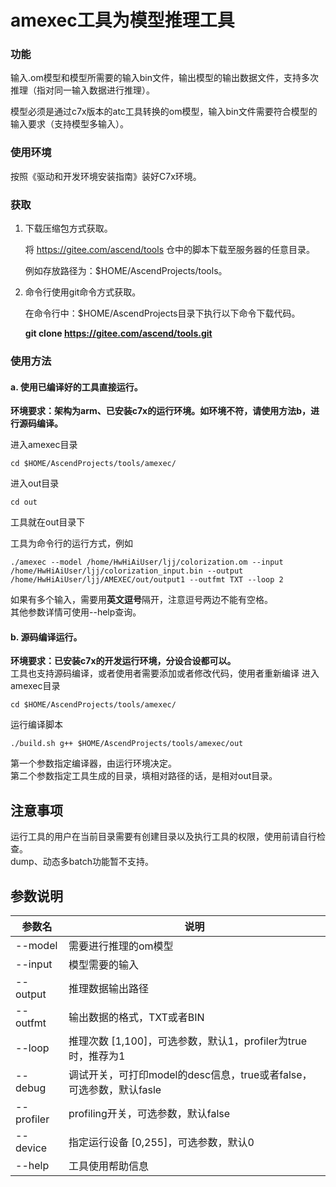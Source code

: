 # amexec工具为模型推理工具

### 功能
输入.om模型和模型所需要的输入bin文件，输出模型的输出数据文件，支持多次推理（指对同一输入数据进行推理）。

模型必须是通过c7x版本的atc工具转换的om模型，输入bin文件需要符合模型的输入要求（支持模型多输入）。

### 使用环境
按照《驱动和开发环境安装指南》装好C7x环境。

### 获取
1. 下载压缩包方式获取。

   将 https://gitee.com/ascend/tools 仓中的脚本下载至服务器的任意目录。

   例如存放路径为：$HOME/AscendProjects/tools。

2. 命令行使用git命令方式获取。

   在命令行中：$HOME/AscendProjects目录下执行以下命令下载代码。

   **git clone https://gitee.com/ascend/tools.git**


### 使用方法
#### a. 使用已编译好的工具直接运行。   

 **环境要求：架构为arm、已安装c7x的运行环境。如环境不符，请使用方法b，进行源码编译。** 
  
进入amexec目录
```
cd $HOME/AscendProjects/tools/amexec/
```
进入out目录
```
cd out
```
工具就在out目录下


工具为命令行的运行方式，例如
```
./amexec --model /home/HwHiAiUser/ljj/colorization.om --input /home/HwHiAiUser/ljj/colorization_input.bin --output /home/HwHiAiUser/ljj/AMEXEC/out/output1 --outfmt TXT --loop 2
```
如果有多个输入，需要用**英文逗号**隔开，注意逗号两边不能有空格。  
其他参数详情可使用--help查询。


#### b. 源码编译运行。
 **环境要求：已安装c7x的开发运行环境，分设合设都可以。**   
工具也支持源码编译，或者使用者需要添加或者修改代码，使用者重新编译
进入amexec目录
```
cd $HOME/AscendProjects/tools/amexec/
```
运行编译脚本
```
./build.sh g++ $HOME/AscendProjects/tools/amexec/out
```
第一个参数指定编译器，由运行环境决定。  
第二个参数指定工具生成的目录，填相对路径的话，是相对out目录。

## 注意事项
运行工具的用户在当前目录需要有创建目录以及执行工具的权限，使用前请自行检查。  
dump、动态多batch功能暂不支持。

## 参数说明

| 参数名   | 说明                            |
| -------- | ------------------------------- |
| --model  | 需要进行推理的om模型            |
| --input  | 模型需要的输入                  |
| --output | 推理数据输出路径                |
| --outfmt | 输出数据的格式，TXT或者BIN      |
| --loop   | 推理次数 [1,100]，可选参数，默认1，profiler为true时，推荐为1 |
| --debug   | 调试开关，可打印model的desc信息，true或者false，可选参数，默认fasle |
| --profiler   | profiling开关，可选参数，默认false |
| --device   | 指定运行设备 [0,255]，可选参数，默认0 |
| --help   | 工具使用帮助信息                  |